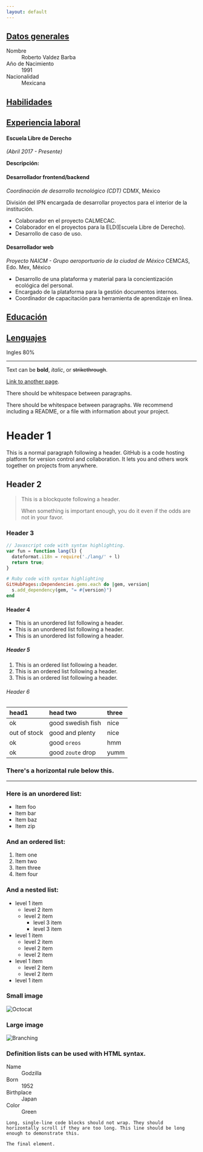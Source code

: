 ```yaml
---
layout: default
---
```

##  <ins>Datos generales </ins>
<dl>
<dt>Nombre</dt>
<dd>Roberto Valdez Barba</dd>
<dt>Año de Nacimiento</dt>
<dd>1991</dd>
<dt>Nacionalidad</dt>
<dd>Mexicana</dd>
</dl>

## <ins>Habilidades 

## <ins>Experiencia laboral

#### Escuela Libre de Derecho 
_(Abril 2017 - Presente)_

**Descripción:**

#### Desarrollador frontend/backend 
*Coordinación de desarrollo tecnológico (CDT)*
CDMX, México 

División del IPN encargada de desarrollar proyectos para el interior de la institución.
* Colaborador en el proyecto CALMECAC. 
* Colaborador en el proyectos para la ELD(Escuela Libre de Derecho). 
* Desarrollo de caso de uso.

#### Desarrollador web
*Proyecto NAICM - Grupo aeroportuario de la ciudad de México*
CEMCAS, Edo. Mex, México

* Desarrollo de una plataforma y material para la concientización ecológica del personal. 
* Encargado de la plataforma para la gestión documentos internos. 
* Coordinador de capacitación para herramienta de aprendizaje en linea.

## <ins>Educación</ins>

## <ins>Lenguajes</ins> 

<div class="dotcontainer">
  Ingles 80%
<div class="dot_full"></div>
<span class="dot_full"></span>
<span class="dot_full"></span>
<span class="dot_full"></span>
<div class="dot_empyt"></div>
</div>

------

Text can be **bold**, _italic_, or ~~strikethrough~~.

[Link to another page](./another-page.html).

There should be whitespace between paragraphs.

There should be whitespace between paragraphs. We recommend including a README, or a file with information about your project.

# Header 1

This is a normal paragraph following a header. GitHub is a code hosting platform for version control and collaboration. It lets you and others work together on projects from anywhere.

## Header 2

> This is a blockquote following a header.
>
> When something is important enough, you do it even if the odds are not in your favor.

### Header 3

```js
// Javascript code with syntax highlighting.
var fun = function lang(l) {
  dateformat.i18n = require('./lang/' + l)
  return true;
}
```

```ruby
# Ruby code with syntax highlighting
GitHubPages::Dependencies.gems.each do |gem, version|
  s.add_dependency(gem, "= #{version}")
end
```

#### Header 4

*   This is an unordered list following a header.
*   This is an unordered list following a header.
*   This is an unordered list following a header.

##### Header 5

1.  This is an ordered list following a header.
2.  This is an ordered list following a header.
3.  This is an ordered list following a header.

###### Header 6

| head1        | head two          | three |
|:-------------|:------------------|:------|
| ok           | good swedish fish | nice  |
| out of stock | good and plenty   | nice  |
| ok           | good `oreos`      | hmm   |
| ok           | good `zoute` drop | yumm  |

### There's a horizontal rule below this.

* * *

### Here is an unordered list:

*   Item foo
*   Item bar
*   Item baz
*   Item zip

### And an ordered list:

1.  Item one
1.  Item two
1.  Item three
1.  Item four

### And a nested list:

- level 1 item
  - level 2 item
  - level 2 item
    - level 3 item
    - level 3 item
- level 1 item
  - level 2 item
  - level 2 item
  - level 2 item
- level 1 item
  - level 2 item
  - level 2 item
- level 1 item

### Small image

![Octocat](https://github.githubassets.com/images/icons/emoji/octocat.png)

### Large image

![Branching](https://guides.github.com/activities/hello-world/branching.png)


### Definition lists can be used with HTML syntax.

<dl>
<dt>Name</dt>
<dd>Godzilla</dd>
<dt>Born</dt>
<dd>1952</dd>
<dt>Birthplace</dt>
<dd>Japan</dd>
<dt>Color</dt>
<dd>Green</dd>
</dl>

```
Long, single-line code blocks should not wrap. They should horizontally scroll if they are too long. This line should be long enough to demonstrate this.
```

```
The final element.
```